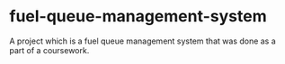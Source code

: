 # fuel-queue-management-system
A project which is a fuel queue management system that was done as a part of a coursework.
